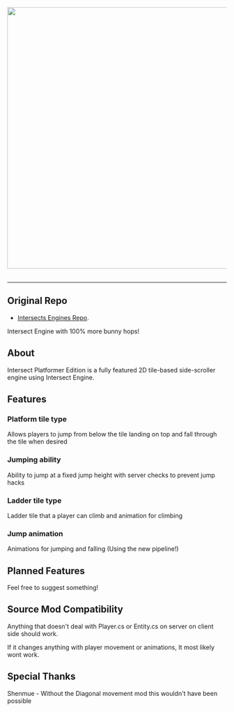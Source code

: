 <div align="center">
  <img width="600" src="https://i.imgur.com/1IecyhN.png"><br><br>
</div>

-----------------

## Original Repo

 * [Intersects Engines Repo](https://github.com/AscensionGameDev/Intersect-Engine).

Intersect Engine with 100% more bunny hops!

## About

Intersect Platformer Edition is a fully featured 2D tile-based side-scroller engine using Intersect Engine.

## Features

### Platform tile type

Allows players to jump from below the tile landing on top and fall through the tile when desired

### Jumping ability

Ability to jump at a fixed jump height with server checks to prevent jump hacks

### Ladder tile type

Ladder tile that a player can climb and animation for climbing

### Jump animation

Animations for jumping and falling (Using the new pipeline!)

## Planned Features

Feel free to suggest something!

## Source Mod Compatibility

Anything that doesn't deal with Player.cs or Entity.cs on server on client side should work.

If it changes anything with player movement or animations, It most likely wont work.

## Special Thanks

Shenmue - Without the Diagonal movement mod this wouldn't have been possible


